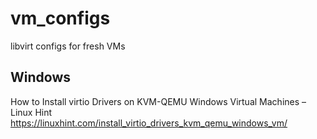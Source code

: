 # vm_configs
libvirt configs for fresh VMs

## Windows
How to Install virtio Drivers on KVM-QEMU Windows Virtual Machines – Linux Hint
https://linuxhint.com/install_virtio_drivers_kvm_qemu_windows_vm/

